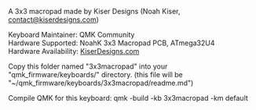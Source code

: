 A 3x3 macropad made by Kiser Designs (Noah Kiser, contact@kiserdesigns.com)

Keyboard Maintainer: QMK Community  
Hardware Supported: NoahK 3x3 Macropad PCB, ATmega32U4  
Hardware Availability: [KiserDesigns.com](http://kiserdesigns.com/)

Copy this folder named "3x3macropad" into your "qmk_firmware/keyboards/" directory.
(this file will be "~/qmk_firmware/keyboards/3x3macropad/readme.md")

Compile QMK for this keyboard:
    qmk -build -kb 3x3macropad -km default